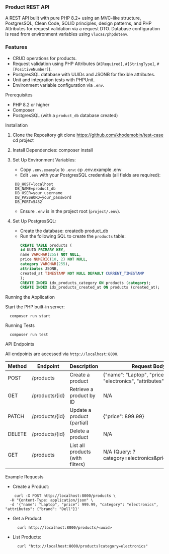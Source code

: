 ### Product REST API

A REST API built with pure PHP 8.2+ using an MVC-like structure, PostgresSQL, Clean Code, SOLID principles, design patterns, and PHP Attributes for request validation via a request DTO. Database configuration is read from environment variables using `vlucas/phpdotenv`.

### Features

- CRUD operations for products.
- Request validation using PHP Attributes (`#[Required]`, `#[StringType]`, `#[PositiveNumber]`).
- PostgresSQL database with UUIDs and JSONB for flexible attributes.
- Unit and integration tests with PHPUnit.
- Environment variable configuration via `.env`.

Prerequisites

- PHP 8.2 or higher
- Composer
- PostgresSQL (with a `product_db` database created)


Installation

1. Clone the Repository
   git clone https://github.com/khodemobin/test-case
   cd project

2. Install Dependencies:
   composer install

3. Set Up Environment Variables:
    - Copy `.env.example` to `.env`:
      cp .env.example .env
    - Edit `.env` with your PostgresSQL credentials (all fields are required):
   ```
    DB_HOST=localhost
    DB_NAME=product_db
    DB_USER=your_username
    DB_PASSWORD=your_password
    DB_PORT=5432
    ```  

    - Ensure `.env` is in the project root (`project/.env`).

4. Set Up PostgresSQL:
    - Create the database:
      createdb product_db
    - Run the following SQL to create the `products` table:
      ```sql
      CREATE TABLE products (
      id UUID PRIMARY KEY,
      name VARCHAR(255) NOT NULL,
      price NUMERIC(10, 2) NOT NULL,
      category VARCHAR(255),
      attributes JSONB,
      created_at TIMESTAMP NOT NULL DEFAULT CURRENT_TIMESTAMP
      );
      CREATE INDEX idx_products_category ON products (category);
      CREATE INDEX idx_products_created_at ON products (created_at);
      ```
Running the Application

Start the PHP built-in server:
```shell
  composer run start
```

Running Tests
```shell
  composer run test
```

API Endpoints

All endpoints are accessed via `http://localhost:8000`.

| Method | Endpoint       | Description                      | Request Body (JSON) Example                                                                     |
|--------|----------------|----------------------------------|-------------------------------------------------------------------------------------------------|
| POST   | /products      | Create a product                 | {"name": "Laptop", "price": 999.99, "category": "electronics", "attributes": {"brand": "Dell"}} |
| GET    | /products/{id} | Retrieve a product by ID         | N/A                                                                                             |
| PATCH  | /products/{id} | Update a product (partial)       | {"price": 899.99}                                                                               |
| DELETE | /products/{id} | Delete a product                 | N/A                                                                                             |
| GET    | /products      | List all products (with filters) | N/A (Query: ?category=electronics&price_min=10&price_max=1000)                                  |

Example Requests

- Create a Product:
``` shell 
    curl -X POST http://localhost:8000/products \
  -H "Content-Type: application/json" \
  -d '{"name": "Laptop", "price": 999.99, "category": "electronics", "attributes": {"brand": "Dell"}}'
```
- Get a Product:
  ```shell
    curl http://localhost:8000/products/<uuid>
  ```

- List Products:
  ```shell
    curl "http://localhost:8000/products?category=electronics"
  ```
